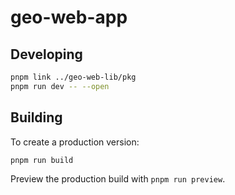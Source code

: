 # geo-web-app

## Developing

```sh
pnpm link ../geo-web-lib/pkg
pnpm run dev -- --open
```

## Building

To create a production version:

```bash
pnpm run build
```

Preview the production build with `pnpm run preview`.
